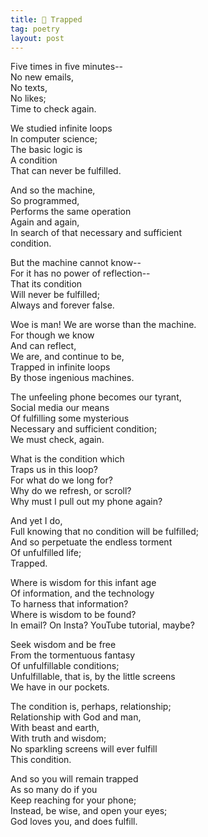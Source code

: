 ```yaml
---
title: 📱 Trapped
tag: poetry
layout: post
---
```


Five times in five minutes--  
No new emails,  
No texts,  
No likes;  
Time to check again.  

We studied infinite loops  
In computer science;  
The basic logic is  
A condition  
That can never be fulfilled.  

And so the machine,  
So programmed,  
Performs the same operation  
Again and again,  
In search of that necessary and sufficient  
condition.  

But the machine cannot know--  
For it has no power of reflection--  
That its condition  
Will never be fulfilled;  
Always and forever false.  

Woe is man! We are worse than the machine.  
For though we know  
And can reflect,  
We are, and continue to be,  
Trapped in infinite loops  
By those ingenious machines.  

The unfeeling phone becomes our tyrant,  
Social media our means  
Of fulfilling some mysterious  
Necessary and sufficient condition;  
We must check, again.  

What is the condition which  
Traps us in this loop?  
For what do we long for?  
Why do we refresh, or scroll?  
Why must I pull out my phone again?  

And yet I do,  
Full knowing that no condition will be fulfilled;  
And so perpetuate the endless torment  
Of unfulfilled life;  
Trapped.  

Where is wisdom for this infant age  
Of information, and the technology  
To harness that information?  
Where is wisdom to be found?  
In email? On Insta? YouTube tutorial, maybe?  

Seek wisdom and be free  
From the tormentuous fantasy  
Of unfulfillable conditions;  
Unfulfillable, that is, by the little screens  
We have in our pockets.  

The condition is, perhaps, relationship;  
Relationship with God and man,  
With beast and earth,  
With truth and wisdom;  
No sparkling screens will ever fulfill  
This condition.  

And so you will remain trapped  
As so many do if you  
Keep reaching for your phone;  
Instead, be wise, and open your eyes;  
God loves you, and does fulfill.  